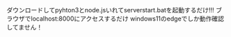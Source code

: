 ダウンロードしてpyhton3とnode.jsいれてserverstart.batを起動するだけ!!!
ブラウザでlocalhost:8000にアクセスするだけ
windows11のedgeでしか動作確認してません！
